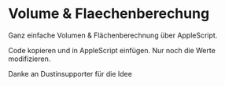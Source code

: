 # Volume & Flaechenberechung

Ganz einfache Volumen & Flächenberechnung über AppleScript.

Code kopieren und in AppleScript einfügen. Nur noch die Werte modifizieren.

Danke an Dustinsupporter für die Idee
